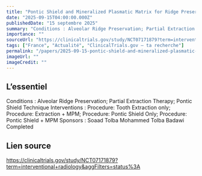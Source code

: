 ```yaml
---
title: "Pontic Shield and Mineralized Plasmatic Matrix for Ridge Preservation: A Randomized Clinical Trial"
date: "2025-09-15T04:00:00.000Z"
publishedDate: "15 septembre 2025"
summary: "Conditions : Alveolar Ridge Preservation; Partial Extraction Therapy; Pontic Shield Technique Interventions : Procedure: Tooth Extraction only; Procedure: Extraction + MPM; Procedure: Pontic Shield Only; Procedure: Pontic Shield + MPM Sponsors : Soaad Tolba Mohammed Tolba Badawi Completed"
importance: ""
sourceUrl: "https://clinicaltrials.gov/study/NCT07171879?term=interventional+radiology&aggFilters=status%3A"
tags: ["France", "Actualité", "ClinicalTrials.gov — ta recherche"]
permalink: "/papers/2025-09-15-pontic-shield-and-mineralized-plasmatic-matrix-for-ridge-preservation-a-randomized-clinical-trial"
imageUrl: ""
imageCredit: ""
---
```


## L’essentiel

Conditions : Alveolar Ridge Preservation; Partial Extraction Therapy; Pontic Shield Technique Interventions : Procedure: Tooth Extraction only; Procedure: Extraction + MPM; Procedure: Pontic Shield Only; Procedure: Pontic Shield + MPM Sponsors : Soaad Tolba Mohammed Tolba Badawi Completed

## Lien source

https://clinicaltrials.gov/study/NCT07171879?term=interventional+radiology&aggFilters=status%3A
